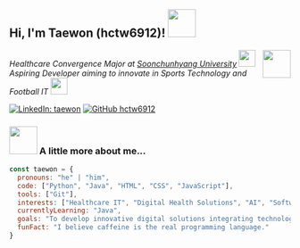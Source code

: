 <h2> Hi, I'm Taewon (hctw6912)! <img src="https://media.giphy.com/media/mGcNjsfWAjY5AEZNw6/giphy.gif" width="50"></h2>
<img align='right' src="https://media2.giphy.com/media/v1.Y2lkPTc5MGI3NjExaWM1cDJvampjemV6ZjVqdmZ4ZzR5cGtheTBvc2U4YXV0MGVyNzdlbiZlcD12MV9pbnRlcm5hbF9naWZfYnlfaWQmY3Q9Zw/PhOVfQSm6nkSni5rxX/giphy.gif" width="50" ">

<p><em>Healthcare Convergence Major at <a href="https://www.sch.ac.kr/">Soonchunhyang University</a> <img src="https://media.giphy.com/media/fYSnHlufseco8Fh93Z/giphy.gif" width="30"><br>
Aspiring Developer aiming to innovate in Sports Technology and Football IT <img src="https://media.giphy.com/media/WUlplcMpOCEmTGBtBW/giphy.gif" width="30"></em></p>

[![LinkedIn: taewon](https://img.shields.io/badge/-taewon-blue?style=flat-square&logo=Linkedin&logoColor=white&link=https://www.linkedin.com/in/your-linkedin/)](https://www.linkedin.com/in/your-linkedin/)
[![GitHub hctw6912](https://img.shields.io/github/followers/hctw6912?label=follow&style=social)](https://github.com/hctw6912)

### <img src="https://media.giphy.com/media/VgCDAzcKvsR6OM0uWg/giphy.gif" width="50"> A little more about me...  

```javascript
const taewon = {
  pronouns: "he" | "him",
  code: ["Python", "Java", "HTML", "CSS", "JavaScript"],
  tools: ["Git"],
  interests: ["Healthcare IT", "Digital Health Solutions", "AI", "Software Development"],
  currentlyLearning: "Java",
  goals: "To develop innovative digital solutions integrating technology and football",
  funFact: "I believe caffeine is the real programming language."
}
